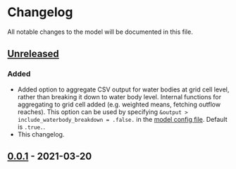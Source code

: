 # Changelog

All notable changes to the model will be documented in this file.

## [Unreleased]

### Added 

- Added option to aggregate CSV output for water bodies at grid cell level, rather than breaking it down to water body level. Internal functions for aggregating to grid cell added (e.g. weighted means, fetching outflow reaches). This option can be used by specifying `&output > include_waterbody_breakdown = .false.` in the [model config file](./config.example/config.example.nml). Default is `.true.`.
- This changelog.

## [0.0.1] - 2021-03-20

[unreleased]: https://github.com/nerc-ceh/nanofase/compare/v0.0.1...HEAD
[0.0.1]: https://github.com/nerc-ceh/nanofase/releases/tag/v0.0.1